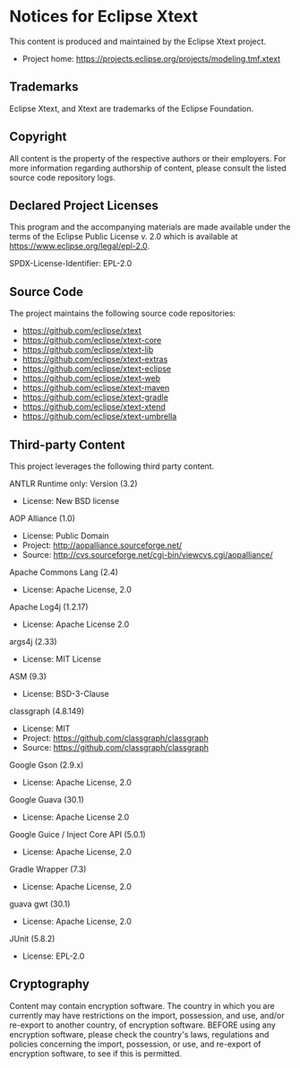 # Notices for Eclipse Xtext

This content is produced and maintained by the Eclipse Xtext project.

* Project home: https://projects.eclipse.org/projects/modeling.tmf.xtext

## Trademarks

Eclipse Xtext, and Xtext are trademarks of the Eclipse Foundation.

## Copyright

All content is the property of the respective authors or their employers. For
more information regarding authorship of content, please consult the listed
source code repository logs.

## Declared Project Licenses

This program and the accompanying materials are made available under the terms
of the Eclipse Public License v. 2.0 which is available at
https://www.eclipse.org/legal/epl-2.0.

SPDX-License-Identifier: EPL-2.0

## Source Code

The project maintains the following source code repositories:

* https://github.com/eclipse/xtext
* https://github.com/eclipse/xtext-core
* https://github.com/eclipse/xtext-lib
* https://github.com/eclipse/xtext-extras
* https://github.com/eclipse/xtext-eclipse
* https://github.com/eclipse/xtext-web
* https://github.com/eclipse/xtext-maven
* https://github.com/eclipse/xtext-gradle
* https://github.com/eclipse/xtext-xtend
* https://github.com/eclipse/xtext-umbrella

## Third-party Content

This project leverages the following third party content.

ANTLR Runtime only: Version (3.2)

* License: New BSD license

AOP Alliance (1.0)

* License: Public Domain
* Project: http://aopalliance.sourceforge.net/
* Source: http://cvs.sourceforge.net/cgi-bin/viewcvs.cgi/aopalliance/

Apache Commons Lang (2.4)

* License: Apache License, 2.0


Apache Log4j (1.2.17)

* License: Apache License 2.0

args4j (2.33)

* License: MIT License

ASM (9.3)

* License: BSD-3-Clause

classgraph (4.8.149)

* License: MIT
* Project: https://github.com/classgraph/classgraph
* Source: https://github.com/classgraph/classgraph

Google Gson (2.9.x)

* License: Apache License, 2.0

Google Guava (30.1)

* License: Apache License 2.0

Google Guice / Inject Core API (5.0.1)

* License: Apache License, 2.0

Gradle Wrapper (7.3)

* License: Apache License, 2.0

guava gwt (30.1)

* License: Apache License, 2.0

JUnit (5.8.2)

* License: EPL-2.0

## Cryptography

Content may contain encryption software. The country in which you are currently
may have restrictions on the import, possession, and use, and/or re-export to
another country, of encryption software. BEFORE using any encryption software,
please check the country's laws, regulations and policies concerning the import,
possession, or use, and re-export of encryption software, to see if this is
permitted.
